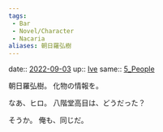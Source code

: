 ```yaml
---
tags:
 - Bar
 - Novel/Character
 - Nacaria
aliases: 朝日羅弘樹
---
```


date:: [2022-09-03](Daily_Note/2022-09-03.md)
up:: [Ive](Ive.md)
same:: [5_People](5_People.md)

朝日羅弘樹。
化物の情報を。

なあ、ヒロ。
八階堂高目は、どうだった？

そうか。
俺も、同じだ。


